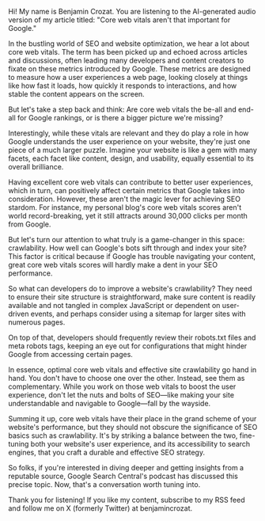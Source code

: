 Hi! My name is Benjamin Crozat. You are listening to the AI-generated audio version of my article titled: "Core web vitals aren't that important for Google."

In the bustling world of SEO and website optimization, we hear a lot about core web vitals. The term has been picked up and echoed across articles and discussions, often leading many developers and content creators to fixate on these metrics introduced by Google. These metrics are designed to measure how a user experiences a web page, looking closely at things like how fast it loads, how quickly it responds to interactions, and how stable the content appears on the screen.

But let's take a step back and think: Are core web vitals the be-all and end-all for Google rankings, or is there a bigger picture we're missing?

Interestingly, while these vitals are relevant and they do play a role in how Google understands the user experience on your website, they're just one piece of a much larger puzzle. Imagine your website is like a gem with many facets, each facet like content, design, and usability, equally essential to its overall brilliance.

Having excellent core web vitals can contribute to better user experiences, which in turn, can positively affect certain metrics that Google takes into consideration. However, these aren't the magic lever for achieving SEO stardom. For instance, my personal blog's core web vitals scores aren't world record-breaking, yet it still attracts around 30,000 clicks per month from Google.

But let's turn our attention to what truly is a game-changer in this space: crawlability. How well can Google's bots sift through and index your site? This factor is critical because if Google has trouble navigating your content, great core web vitals scores will hardly make a dent in your SEO performance.

So what can developers do to improve a website's crawlability? They need to ensure their site structure is straightforward, make sure content is readily available and not tangled in complex JavaScript or dependent on user-driven events, and perhaps consider using a sitemap for larger sites with numerous pages.

On top of that, developers should frequently review their robots.txt files and meta robots tags, keeping an eye out for configurations that might hinder Google from accessing certain pages.

In essence, optimal core web vitals and effective site crawlability go hand in hand. You don't have to choose one over the other. Instead, see them as complementary. While you work on those web vitals to boost the user experience, don't let the nuts and bolts of SEO—like making your site understandable and navigable to Google—fall by the wayside.

Summing it up, core web vitals have their place in the grand scheme of your website's performance, but they should not obscure the significance of SEO basics such as crawlability. It's by striking a balance between the two, fine-tuning both your website's user experience, and its accessibility to search engines, that you craft a durable and effective SEO strategy.

So folks, if you're interested in diving deeper and getting insights from a reputable source, Google Search Central's podcast has discussed this precise topic. Now, that's a conversation worth tuning into.

Thank you for listening! If you like my content, subscribe to my RSS feed and follow me on X (formerly Twitter) at benjamincrozat.